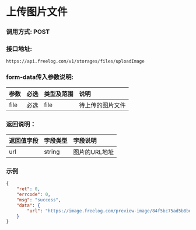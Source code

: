# 上传图片文件

### 调用方式: POST

### 接口地址:

```
https://api.freelog.com/v1/storages/files/uploadImage
```

### form-data传入参数说明:

| 参数 | 必选 | 类型及范围 | 说明 |
| :--- | :--- | :--- | :--- |
| file | 必选 | file | 待上传的图片文件 |

### 返回说明：

| 返回值字段 | 字段类型 | 字段说明 |
| :--- | :--- | :--- |
| url | string | 图片的URL地址 |

### 示例

```json
{
    "ret": 0,
    "errcode": 0,
    "msg": "success",
    "data": {
        "url": "https://image.freelog.com/preview-image/84f5bc75ad5b8bd0c8ce9615a820a0686e28744e"
    }
}
```
